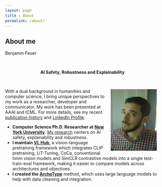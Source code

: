 ```yaml
---
layout: page
title : About
permalink: /about/
---
```


<h2>About me</h2>
<p>Benjamin Feuer</p>
<br>
<center><p ><strong><span class="manual">AI Safety, Robustness and Explainability</span></strong></p></center>
<br>
<p><img src="/assets/ben.JPG" style="margin:2px 10px" width="150px" height="200px" align="right">
 With a dual background in humanities and computer science, I bring unique perspectives to my work as a researcher, developer and communicator. My work has been presented at AAAI and ICML. For more details, see my recent <a href="https://scholar.google.com/citations?user=VPXu100AAAAJ&hl=en">publication history</a> and <a href="https://www.linkedin.com/in/benjaminfeuer">LinkedIn Profile</a>.</p>

<ul>
  <li><strong>Computer Science Ph.D. Researcher at <a href="https://chinmayhegde.github.io/lab/">New York University</a></strong>. <a href="https://scholar.google.com/citations?user=VPXu100AAAAJ&hl=en">My research</a> centers on AI safety, explainability and robustness.</li>
  <li><strong>I maintain <a href="https://github.com/penfever/vlhub/">VL Hub</a>,</strong> a vision-language pretraining framework which integrates CLIP pretraining, LiT-Tuning, CoCa, conventional timm vision models and SimCLR contrastive models into a single test-train-eval framework, making it easier to compare models across architectures and objectives.</li>
  <li><strong>I created the <a href="https://github.com/penfever/archetype/">ArcheType</a></strong> method, which uses large language models to help with data cleaning and integration.</li>
</ul>
 <a href="http://linkedin.com/in/benjaminfeuer"><i class="fa fa-linkedin"></i></a> &nbsp; &nbsp; &nbsp;<a href="http://github.com/penfever"><i class="fa fa-github"></i></a>